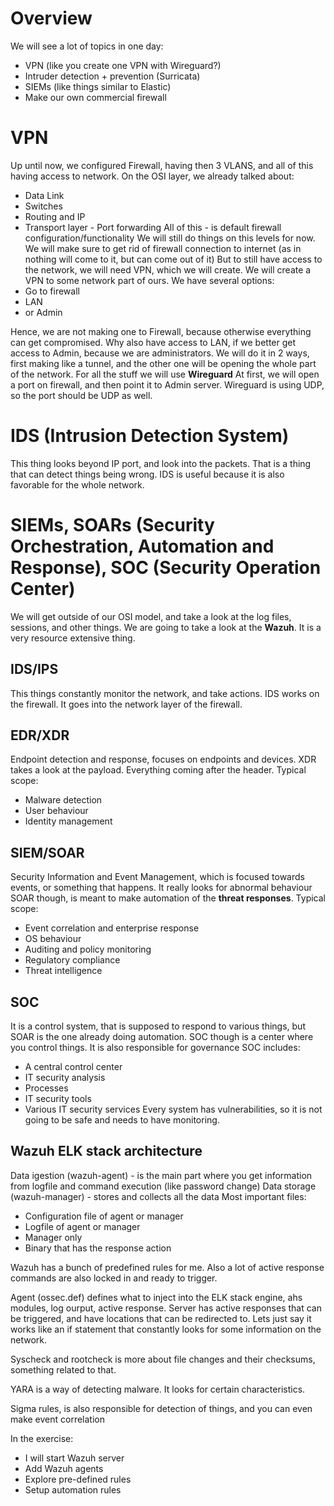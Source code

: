 # Overview
We will see a lot of topics in one day:
- VPN (like you create one VPN with Wireguard?)
- Intruder detection + prevention (Surricata)
- SIEMs (like things similar to Elastic)
- Make our own commercial firewall
# VPN
Up until now, we configured Firewall, having then 3 VLANS, and all of this having access to network.
On the OSI layer, we already talked about:
- Data Link
- Switches
- Routing and IP
- Transport layer - Port forwarding
All of this - is default firewall configuration/functionality
We will still do things on this levels for now. We will make sure to get rid of firewall connection to internet (as in nothing will come to it, but can come out of it)
But to still have access to the network, we will need VPN, which we will create.
We will create a VPN to some network part of ours.
We have several options:
- Go to firewall
- LAN
- or Admin

Hence, we are not making one to Firewall, because otherwise everything can get compromised.
Why also have access to LAN, if we better get access to Admin, because we are administrators. We will do it in 2 ways, first making like a tunnel, and the other one will be opening the whole part of the network. For all the stuff we will use **Wireguard**
At first, we will open a port on firewall, and then point it to Admin server. Wireguard is using UDP, so the port should be UDP as well.

# IDS (Intrusion Detection System)
This thing looks beyond IP port, and look into the packets. That is a thing that can detect things being wrong.
IDS is useful because it is also favorable for the whole network.

# SIEMs, SOARs (Security Orchestration, Automation and Response), SOC (Security Operation Center)
We will get outside of our OSI model, and take a look at the log files, sessions, and other things.
We are going to take a look at the **Wazuh**. It is a very resource extensive thing.

## IDS/IPS
This things constantly monitor the network, and take actions.
IDS works on the firewall. It goes into the network layer of the firewall.
## EDR/XDR
Endpoint detection and response, focuses on endpoints and devices.
XDR takes a look at the payload. Everything coming after the header. 
Typical scope:
- Malware detection
- User behaviour
- Identity management
## SIEM/SOAR
Security Information and Event Management, which is focused towards events, or something that happens. It really looks for abnormal behaviour
SOAR though, is meant to make automation of the **threat responses**.
Typical scope:
- Event correlation and enterprise response
- OS behaviour
- Auditing and policy monitoring
- Regulatory compliance
- Threat intelligence

## SOC
It is a control system, that is supposed to respond to various things, but SOAR is the one already doing automation.
SOC though is a center where you control things. It is also responsible for governance
SOC includes:
- A central control center
- IT security analysis
- Processes
- IT security tools
- Various IT security services
Every system has vulnerabilities, so it is not going to be safe and needs to have monitoring.

## Wazuh ELK stack architecture
Data igestion (wazuh-agent) - is the main part where you get information from logfile and command execution (like password change)
Data storage (wazuh-manager) - stores and collects all the data
Most important files:
- Configuration file of agent or manager
- Logfile of agent or manager
- Manager only
- Binary that has the response action

Wazuh has a bunch of predefined rules for me. Also a lot of active response commands are also locked in and ready to trigger.

Agent (ossec.def) defines what to inject into the ELK stack engine, ahs modules, log ourput, active response.
Server has active responses that can be triggered, and have locations that can be redirected to.
Lets just say it works like an if statement that constantly looks for some information on the network.

Syscheck and rootcheck is more about file changes and their checksums, something related to that.

YARA is a way of detecting malware. It looks for certain characteristics.

Sigma rules, is also responsible for detection of things, and you can even make event correlation

In the exercise:
- I will start Wazuh server
- Add Wazuh agents
- Explore pre-defined rules
- Setup automation rules
